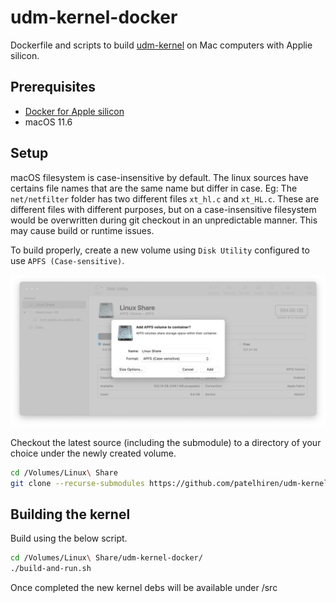 # udm-kernel-docker

Dockerfile and scripts to build [udm-kernel](https://github.com/fabianishere/udm-kernel) on Mac computers with Applie silicon.

## Prerequisites

* [Docker for Apple silicon](<https://www.docker.com>)
* macOS 11.6

## Setup

macOS filesystem is case-insensitive by default. The linux sources have certains file names that are the same name but differ in case. Eg: The `net/netfilter` folder has two different files `xt_hl.c` and `xt_HL.c`. These are different files with different purposes, but on a case-insensitive filesystem would be overwritten during git checkout in an unpredictable manner. This may cause build or runtime issues.

To build properly, create a new volume using `Disk Utility` configured to use `APFS (Case-sensitive)`.

![DiskUtility - Create New Volume](images/diskutility-new-linux-volume.png "Disk Utility - Create New Volume")

Checkout the latest source (including the submodule) to a directory of your choice under the newly created volume.

``` zsh
cd /Volumes/Linux\ Share
git clone --recurse-submodules https://github.com/patelhiren/udm-kernel-docker.git
```

## Building the kernel

Build using the below script.

``` zsh
cd /Volumes/Linux\ Share/udm-kernel-docker/
./build-and-run.sh
```

Once completed the new kernel debs will be available under /src
